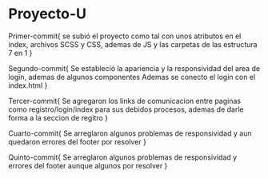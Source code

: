 # Proyecto-U

Primer-commit{
    se subió el proyecto como tal con unos atributos en el index, archivos SCSS y CSS, ademas de JS y las
    carpetas de las estructura 7 en 1
}

Segundo-commit{
    Se estableció la apariencia y la responsividad del area de login, ademas de algunos componentes
    Ademas se conecto el login con el index.html
}

Tercer-commit{
    Se agregaron los links de comunicacion entre paginas como registro/login/index para sus debidos procesos,
    ademas de darle forma a la seccion de regitro
}

Cuarto-commit{
    Se arreglaron algunos problemas de responsividad y aun quedaron errores del footer por resolver
}

Quinto-commit{
    Se arreglaron algunos problemas de responsividad y errores del footer aunque algunos por resolver
}